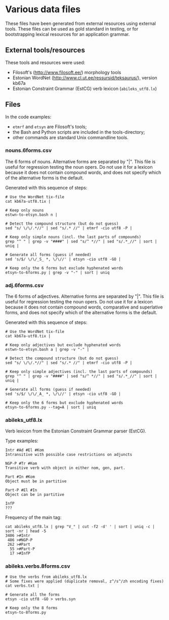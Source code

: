 Various data files
==================

These files have been generated from external resources using external
tools. These files can be used as gold standard in testing, or for
bootstrapping lexical resources for an application grammar.

External tools/resources
------------------------

These tools and resources were used:

  - Filosoft's (<http://www.filosoft.ee/>) morphology tools
  - Estonian WordNet (<http://www.cl.ut.ee/ressursid/teksaurus/>), version kb67a
  - Estonian Constraint Grammar (EstCG) verb lexicon (`abileks_utf8.lx`)

Files
-----

In the code examples:

  - `etmrf` and `etsyn` are Filosoft's tools;
  - the Bash and Python scripts are included in the tools-directory;
  - other commands are standard Unix commandline tools.

### nouns.6forms.csv

The 6 forms of nouns. Alternative forms are separated by "|".
This file is useful for regression testing the noun opers.
Do not use it for a lexicon because it does not contain compound words,
and does not specify which of the alternative forms is the default.

Generated with this sequence of steps:

	# Use the WordNet tix-file
	cat kb67a-utf8.tix |

	# Keep only nouns
	estwn-to-etsyn.bash n |

	# Detect the compound structure (but do not guess)
	sed "s/ \/\/.*//" | sed "s/.* //" | etmrf -cio utf8 -P |

	# Keep only simple nouns (incl. the last parts of compounds)
	grep "^ " | grep -v "####" | sed "s/^ *//" | sed "s/.*_//" | sort | uniq |

	# Generate all forms (guess if needed)
	sed 's/$/ \/\/_S_ *, \/\//' | etsyn -cio utf8 -GO |

	# Keep only the 6 forms but exclude hyphenated words
	etsyn-to-6forms.py | grep -v "-" | sort | uniq


### adj.6forms.csv

The 6 forms of adjectives. Alternative forms are separated by "|".
This file is useful for regression testing the noun opers.
Do not use it for a lexicon because it does not contain compound words,
comparative and superlative forms, and
does not specify which of the alternative forms is the default.

Generated with this sequence of steps:

	# Use the WordNet tix-file
	cat kb67a-utf8.tix |

	# Keep only adjectives but exclude hyphenated words
	estwn-to-etsyn.bash a | grep -v "-" |

	# Detect the compound structure (but do not guess)
	sed "s/ \/\/.*//" | sed "s/.* //" | etmrf -cio utf8 -P |

	# Keep only simple adjectives (incl. the last parts of compounds)
	grep "^ " | grep -v "####" | sed "s/^ *//" | sed "s/.*_//" | sort | uniq |

	# Generate all forms (guess if needed)
	sed 's/$/ \/\/_A_ *, \/\//' | etsyn -cio utf8 -GO |

	# Keep only the 6 forms but exclude hyphenated words
	etsyn-to-6forms.py --tag=A | sort | uniq

### abileks_utf8.lx

Verb lexicon from the Estonian Constraint Grammar parser (EstCG).

Type examples:

	Intr #Ad #El #Kom
	Intransitive with possible case restrictions on adjuncts

	NGP-P #Tr #Kom
	Transitive verb with object in either nom, gen, part.

	Part #In #Kom
	Object must be in partitive

	Part-P #El #In
	Object can be in partitive

	InfP
	???

Frequency of the main tag:

	cat abileks_utf8.lx | grep "V_" | cut -f2 -d' ' | sort | uniq -c | sort -nr | head -5
	3406 >#Intr
	 486 >#NGP-P
	 262 >#Part
	  55 >#Part-P
	  17 >#InfP

### abileks.verbs.8forms.csv

	# Use the verbs from abileks_utf8.lx
	# Some fixes were applied (duplicate removal, z^/s^/zh encoding fixes)
	cat verbs.txt |

	# Generate all the forms
	etsyn -cio utf8 -GO > verbs.syn

	# Keep only the 8 forms
	etsyn-to-8forms.py
